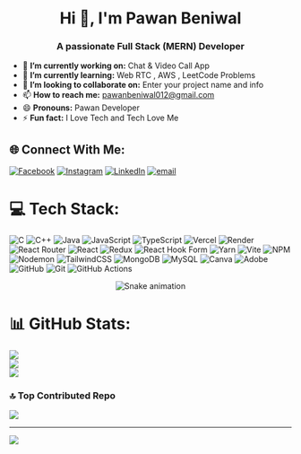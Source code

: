 <h1 align="center">Hi 👋, I'm Pawan Beniwal</h1>
<h3 align="center">A passionate Full Stack (MERN) Developer</h3>

- 🔭 **I’m currently working on:** Chat & Video Call App
- 🌱 **I’m currently learning:** Web RTC , AWS , LeetCode Problems
- 👯 **I’m looking to collaborate on:** Enter your project name and info
- 📫 **How to reach me:** pawanbeniwal012@gmail.com
- 😄 **Pronouns:** Pawan Developer
- ⚡ **Fun fact:** I Love Tech and Tech Love Me

## 🌐 Connect With Me:
[![Facebook](https://img.shields.io/badge/Facebook-%231877F2.svg?logo=Facebook&logoColor=white)](https://facebook.com/pawanbeniwal012) [![Instagram](https://img.shields.io/badge/Instagram-%23E4405F.svg?logo=Instagram&logoColor=white)](https://instagram.com/pawanbeniwal536) [![LinkedIn](https://img.shields.io/badge/LinkedIn-%230077B5.svg?logo=linkedin&logoColor=white)](https://linkedin.com/in/pawanbeniwal) [![email](https://img.shields.io/badge/Email-D14836?logo=gmail&logoColor=white)](mailto:pawanbeniwal012@gmail.com) 

# 💻 Tech Stack:
![C](https://img.shields.io/badge/c-%2300599C.svg?style=for-the-badge&logo=c&logoColor=white) ![C++](https://img.shields.io/badge/c++-%2300599C.svg?style=for-the-badge&logo=c%2B%2B&logoColor=white) ![Java](https://img.shields.io/badge/java-%23ED8B00.svg?style=for-the-badge&logo=openjdk&logoColor=white) ![JavaScript](https://img.shields.io/badge/javascript-%23323330.svg?style=for-the-badge&logo=javascript&logoColor=%23F7DF1E) ![TypeScript](https://img.shields.io/badge/typescript-%23007ACC.svg?style=for-the-badge&logo=typescript&logoColor=white) ![Vercel](https://img.shields.io/badge/vercel-%23000000.svg?style=for-the-badge&logo=vercel&logoColor=white) ![Render](https://img.shields.io/badge/Render-%46E3B7.svg?style=for-the-badge&logo=render&logoColor=white) ![React Router](https://img.shields.io/badge/React_Router-CA4245?style=for-the-badge&logo=react-router&logoColor=white) ![React](https://img.shields.io/badge/react-%2320232a.svg?style=for-the-badge&logo=react&logoColor=%2361DAFB) ![Redux](https://img.shields.io/badge/redux-%23593d88.svg?style=for-the-badge&logo=redux&logoColor=white) ![React Hook Form](https://img.shields.io/badge/React%20Hook%20Form-%23EC5990.svg?style=for-the-badge&logo=reacthookform&logoColor=white) ![Yarn](https://img.shields.io/badge/yarn-%232C8EBB.svg?style=for-the-badge&logo=yarn&logoColor=white) ![Vite](https://img.shields.io/badge/vite-%23646CFF.svg?style=for-the-badge&logo=vite&logoColor=white) ![NPM](https://img.shields.io/badge/NPM-%23CB3837.svg?style=for-the-badge&logo=npm&logoColor=white) ![Nodemon](https://img.shields.io/badge/NODEMON-%23323330.svg?style=for-the-badge&logo=nodemon&logoColor=%BBDEAD) ![TailwindCSS](https://img.shields.io/badge/tailwindcss-%2338B2AC.svg?style=for-the-badge&logo=tailwind-css&logoColor=white) ![MongoDB](https://img.shields.io/badge/MongoDB-%234ea94b.svg?style=for-the-badge&logo=mongodb&logoColor=white) ![MySQL](https://img.shields.io/badge/mysql-4479A1.svg?style=for-the-badge&logo=mysql&logoColor=white) ![Canva](https://img.shields.io/badge/Canva-%2300C4CC.svg?style=for-the-badge&logo=Canva&logoColor=white) ![Adobe](https://img.shields.io/badge/adobe-%23FF0000.svg?style=for-the-badge&logo=adobe&logoColor=white) ![GitHub](https://img.shields.io/badge/github-%23121011.svg?style=for-the-badge&logo=github&logoColor=white) ![Git](https://img.shields.io/badge/git-%23F05033.svg?style=for-the-badge&logo=git&logoColor=white) ![GitHub Actions](https://img.shields.io/badge/github%20actions-%232671E5.svg?style=for-the-badge&logo=githubactions&logoColor=white)

<div align="center">
  <img src="https://profile-readme-generator.com/assets/snake.svg" alt="Snake animation" />
</div>

# 📊 GitHub Stats:
![](https://github-readme-stats.vercel.app/api?username=pawanbeniwal536&theme=radical&hide_border=false&include_all_commits=true&count_private=false)<br/>
![](https://nirzak-streak-stats.vercel.app/?user=pawanbeniwal536&theme=radical&hide_border=false)<br/>
![](https://github-readme-stats.vercel.app/api/top-langs/?username=pawanbeniwal536&theme=radical&hide_border=false&include_all_commits=true&count_private=false&layout=compact)

<!--

## 🏆 GitHub Trophies
![](https://github-profile-trophy.vercel.app/?username=pawanbeniwal536&theme=radical&no-frame=false&no-bg=true&margin-w=4)
-->
<!--
### ✍️ Random Dev Quote
![](https://quotes-github-readme.vercel.app/api?type=horizontal&theme=radical)
-->
### 🔝 Top Contributed Repo
![](https://github-contributor-stats.vercel.app/api?username=pawanbeniwal536&limit=5&theme=dark&combine_all_yearly_contributions=true)

---
[![](https://visitcount.itsvg.in/api?id=pawanbeniwal536&icon=0&color=0)](https://visitcount.itsvg.in)

<!-- Proudly created with GPRM ( https://gprm.itsvg.in ) -->
